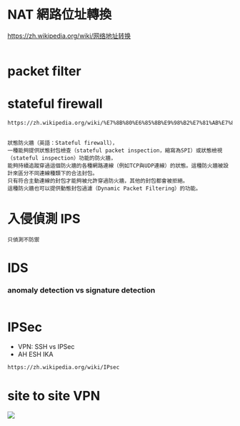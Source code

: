 # NAT 網路位址轉換

https://zh.wikipedia.org/wiki/网络地址转换
```

```

# packet filter

# stateful firewall
```
https://zh.wikipedia.org/wiki/%E7%8B%80%E6%85%8B%E9%98%B2%E7%81%AB%E7%89%86


狀態防火牆（英語：Stateful firewall），
一種能夠提供狀態封包檢查（stateful packet inspection，縮寫為SPI）或狀態檢視（stateful inspection）功能的防火牆，
能夠持續追蹤穿過這個防火牆的各種網路連線（例如TCP與UDP連線）的狀態。這種防火牆被設計來區分不同連線種類下的合法封包。
只有符合主動連線的封包才能夠被允許穿過防火牆，其他的封包都會被拒絕。
這種防火牆也可以提供動態封包過濾（Dynamic Packet Filtering）的功能。
```

# 入侵偵測 IPS
```
只偵測不防禦
```

# IDS
### anomaly detection vs signature detection
```

```

# IPSec 
- VPN: SSH vs IPSec
- AH ESH IKA
```
https://zh.wikipedia.org/wiki/IPsec
```

# site to site VPN
![](site2siteVPN.jpg)
```

```


